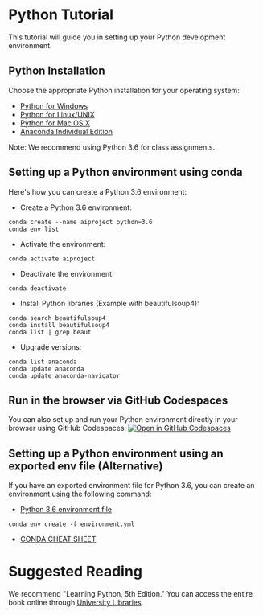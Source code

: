 # Python Tutorial
This tutorial will guide you in setting up your Python development environment.

## Python Installation 
Choose the appropriate Python installation for your operating system:

* [Python for Windows](https://www.python.org/downloads/windows/)
* [Python for Linux/UNIX](https://www.python.org/downloads/source/)
* [Python for Mac OS X](https://www.python.org/downloads/mac-osx/)
* [Anaconda Individual Edition](https://www.anaconda.com/products/individual)

Note: We recommend using Python 3.6 for class assignments.

## Setting up a Python environment using conda
Here's how you can create a Python 3.6 environment:

* Create a Python 3.6 environment:
```
conda create --name aiproject python=3.6
conda env list
```
* Activate the environment:
```
conda activate aiproject
```
* Deactivate the environment:
```
conda deactivate
```
* Install Python libraries (Example with beautifulsoup4):
```
conda search beautifulsoup4
conda install beautifulsoup4
conda list | grep beaut
```
* Upgrade versions:
```
conda list anaconda
conda update anaconda
conda update anaconda-navigator
```

## Run in the browser via GitHub Codespaces
You can also set up and run your Python environment directly in your browser using GitHub Codespaces:
[![Open in GitHub Codespaces](https://github.com/codespaces/badge.svg)](https://github.com/VTCourses/Python_tutorial/codespaces)

## Setting up a Python environment using an exported env file (Alternative)
If you have an exported environment file for Python 3.6, you can create an environment using the following command:

* [Python 3.6 environment file](environment.yml)

```
conda env create -f environment.yml
```


* [CONDA CHEAT SHEET](https://docs.conda.io/projects/conda/en/4.6.0/_downloads/52a95608c49671267e40c689e0bc00ca/conda-cheatsheet.pdf)

# Suggested Reading
We recommend "Learning Python, 5th Edition." You can access the entire book online through [University Libraries](https://lib.vt.edu/).
